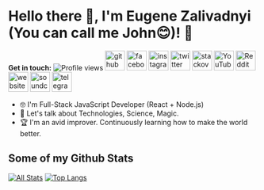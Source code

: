 # Hello there 👋, I'm Eugene Zalivadnyi (You can call me John😊)! 🦦

**Get in touch:**
![Profile views](https://gpvc.arturio.dev/ezalivadnyi)
[<img src='https://cdn.jsdelivr.net/npm/simple-icons@3.0.1/icons/github.svg' alt='github' height='40'>](https://github.com/ezalivadnyi)  [<img src='https://cdn.jsdelivr.net/npm/simple-icons@3.0.1/icons/facebook.svg' alt='facebook' height='40'>](https://www.facebook.com/eugene.zalivadnyi)  [<img src='https://cdn.jsdelivr.net/npm/simple-icons@3.0.1/icons/instagram.svg' alt='instagram' height='40'>](https://www.instagram.com/kernel.sh/)  [<img src='https://cdn.jsdelivr.net/npm/simple-icons@3.0.1/icons/twitter.svg' alt='twitter' height='40'>](https://twitter.com/zalivadnyi)  [<img src='https://cdn.jsdelivr.net/npm/simple-icons@3.0.1/icons/stackoverflow.svg' alt='stackoverflow' height='40'>](https://stackoverflow.com/users/1876843/eugene-zalivadnyi)  [<img src='https://cdn.jsdelivr.net/npm/simple-icons@3.0.1/icons/youtube.svg' alt='YouTube' height='40'>](https://www.youtube.com/channel/UC3dRCq1_BSA3kZ0U6OHPhmA)  [<img src='https://cdn.jsdelivr.net/npm/simple-icons@3.0.1/icons/reddit.svg' alt='Reddit' height='40'>](https://www.reddit.com/user/zalivadnyi)  [<img src='https://cdn.jsdelivr.net/npm/simple-icons@3.0.1/icons/icloud.svg' alt='website' height='40'>](https://ezalivadnyi.github.io/)  [<img src='https://cdn.jsdelivr.net/npm/simple-icons@3.0.1/icons/soundcloud.svg' alt='soundcloud' height='40'>](https://soundcloud.com/zalivadnyi)  [<img src='https://cdn.jsdelivr.net/npm/simple-icons@3.0.1/icons/telegram.svg' alt='telegram' height='40'>](https://telegram.me/eugene_zalivadnyi)  

<!-- ![universe-frame](https://i.giphy.com/media/J39gurpvL7SHpnTTJB/giphy.webp "Universe Big Bang") -->

<!--
**ezalivadnyi/ezalivadnyi** is a ✨ _special_ ✨ repository because its `README.md` (this file) appears on your GitHub profile.

Here are some ideas to get you started:

- 🔭 I’m currently working on ...
- 🌱 I’m currently learning ...
- 👯 I’m looking to collaborate on ...
- 🤔 I’m looking for help with ...
- 💬 Ask me about ...
- 📫 How to reach me: ...
- 😄 Pronouns: ...
- ⚡ Fun fact: ...
-->

<!-- - 📫 Let's get social: <a href="https://www.linkedin.com/in/eugene-zalivadnyi/"> <img src="https://img.shields.io/badge/-LinkedIn-%233781da" alt="LinkedIn"/></a>   -->

- 🤓 I'm Full-Stack JavaScript Developer (React + Node.js)
- 💬 Let's talk about Technologies, Science, Magic.
- 🏆 I'm an avid improver. Continuously learning how to make the world better.


## Some of my Github Stats
[![All Stats](https://github-readme-stats-axpwmfcg3.vercel.app/api?username=ezalivadnyi&show_icons=true&include_all_commits=true&count_private=true&hide=contribs)](https://github.com/ezalivadnyi/github-readme-stats)
[![Top Langs](https://github-readme-stats-axpwmfcg3.vercel.app/api/top-langs/?username=ezalivadnyi&layout=compact)](https://github.com/ezalivadnyi/github-readme-stats)


<!--![Ezalivadnyi's github stats](https://github-readme-stats.vercel.app/api?username=ezalivadnyi) -->
